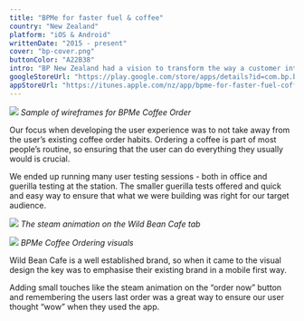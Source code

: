 ```yaml
---
title: "BPMe for faster fuel & coffee"
country: "New Zealand"
platform: "iOS & Android"
writtenDate: "2015 - present"
cover: "bp-cover.png"
buttonColor: "A22B38"
intro: "BP New Zealand had a vision to transform the way a customer interacts with their petrol station. As UX lead for this project, I oversaw the implementation of coffee ordering into this app."
googleStoreUrl: "https://play.google.com/store/apps/details?id=com.bp.bpmenz&hl=en"
appStoreUrl: "https://itunes.apple.com/nz/app/bpme-for-faster-fuel-coffee/id1116524739?mt=8"
---
```


![](/img/bp1.jpg)
*Sample of wireframes for BPMe Coffee Order*

Our focus when developing the user experience was to not take away from the user’s existing coffee order habits. Ordering a coffee is part of most people’s routine, so ensuring that the user can do everything they usually would is crucial. 

We ended up running many user testing sessions - both in office and guerilla testing at the station. The smaller guerilla tests offered and quick and easy way to ensure that what we were building was right for our target audience. 

![](/img/bp2.gif)
*The steam animation on the Wild Bean Cafe tab*

![](/img/bp3.jpg)
*BPMe Coffee Ordering visuals*

Wild Bean Cafe is a well established brand, so when it came to the visual design the key was to emphasise their existing brand in a mobile first way. 

Adding small touches like the steam animation on the “order now” button and remembering the users last order was a great way to ensure our user thought “wow” when they used the app. 